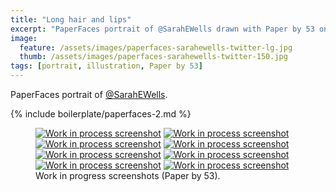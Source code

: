 ```yaml
---
title: "Long hair and lips"
excerpt: "PaperFaces portrait of @SarahEWells drawn with Paper by 53 on an iPad."
image: 
  feature: /assets/images/paperfaces-sarahewells-twitter-lg.jpg
  thumb: /assets/images/paperfaces-sarahewells-twitter-150.jpg
tags: [portrait, illustration, Paper by 53]
---
```


PaperFaces portrait of [@SarahEWells](http://twitter.com/sarahewells).

{% include boilerplate/paperfaces-2.md %}

<figure class="half">
  <a href="{{ site.url }}/assets/images/paperfaces-sarahewells-process-1-lg.jpg"><img src="{{ site.url }}/assets/images/paperfaces-sarahewells-process-1-600.jpg" alt="Work in process screenshot"></a>
  <a href="{{ site.url }}/assets/images/paperfaces-sarahewells-process-2-lg.jpg"><img src="{{ site.url }}/assets/images/paperfaces-sarahewells-process-2-600.jpg" alt="Work in process screenshot"></a>
  <a href="{{ site.url }}/assets/images/paperfaces-sarahewells-process-3-lg.jpg"><img src="{{ site.url }}/assets/images/paperfaces-sarahewells-process-3-600.jpg" alt="Work in process screenshot"></a>
  <a href="{{ site.url }}/assets/images/paperfaces-sarahewells-process-4-lg.jpg"><img src="{{ site.url }}/assets/images/paperfaces-sarahewells-process-4-600.jpg" alt="Work in process screenshot"></a>
  <a href="{{ site.url }}/assets/images/paperfaces-sarahewells-process-5-lg.jpg"><img src="{{ site.url }}/assets/images/paperfaces-sarahewells-process-5-600.jpg" alt="Work in process screenshot"></a>
  <a href="{{ site.url }}/assets/images/paperfaces-sarahewells-process-6-lg.jpg"><img src="{{ site.url }}/assets/images/paperfaces-sarahewells-process-6-600.jpg" alt="Work in process screenshot"></a>
  <a href="{{ site.url }}/assets/images/paperfaces-sarahewells-process-7-lg.jpg"><img src="{{ site.url }}/assets/images/paperfaces-sarahewells-process-7-600.jpg" alt="Work in process screenshot"></a>
  <a href="{{ site.url }}/assets/images/paperfaces-sarahewells-process-8-lg.jpg"><img src="{{ site.url }}/assets/images/paperfaces-sarahewells-process-8-600.jpg" alt="Work in process screenshot"></a>
  <figcaption>Work in progress screenshots (Paper by 53).</figcaption>
</figure>